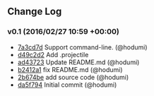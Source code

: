 ## Change Log

### v0.1 (2016/02/27 10:59 +00:00)
- [7a3cd7d](https://github.com/hodumi/tdgen/commit/7a3cd7dca5e31c9e8a3388adf9b85e46a43c8543) Support command-line. (@hodumi)
- [d49c2d2](https://github.com/hodumi/tdgen/commit/d49c2d24b1dbc1c6047c47d21d4ab06740583c14) Add .projectile
- [ad43723](https://github.com/hodumi/tdgen/commit/ad43723d30af2d12b88e4fb24cc3ba3fd037786e) Update README.md (@hodumi)
- [b2412a1](https://github.com/hodumi/tdgen/commit/b2412a1159b7dfd73739682f117e7d630c03fb8b) fix README.md (@hodumi)
- [2b674be](https://github.com/hodumi/tdgen/commit/2b674beff4cc8bb0d1a9a7cea8cb336a4355a264) add source code (@hodumi)
- [da5f794](https://github.com/hodumi/tdgen/commit/da5f794aece09dc8acec0eee24e21bc3962fa98b) Initial commit (@hodumi)